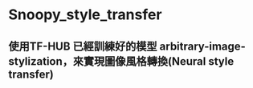 # Snoopy_style_transfer

## 使用TF-HUB 已經訓練好的模型 arbitrary-image-stylization，來實現圖像風格轉換(Neural style transfer)
